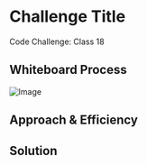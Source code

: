 # Challenge Title

Code Challenge: Class 18

## Whiteboard Process

![Image]()

## Approach & Efficiency



## Solution